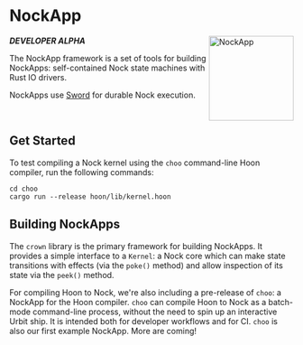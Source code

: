# NockApp

<img align="right" src="https://zorp.io/img/nockapp.png" height="150px" alt="NockApp">

***DEVELOPER ALPHA***

The NockApp framework is a set of tools for building NockApps: self-contained Nock state machines with Rust IO drivers.

NockApps use [Sword](https://github.com/zorp-corp/sword) for durable Nock execution.

<br>

## Get Started

To test compiling a Nock kernel using the `choo` command-line Hoon compiler, run the following commands:

```
cd choo
cargo run --release hoon/lib/kernel.hoon
```

## Building NockApps

The `crown` library is the primary framework for building NockApps. It provides a simple interface to a `Kernel`: a Nock core which can make state transitions with effects (via the `poke()` method) and allow inspection of its state via the `peek()` method.

For compiling Hoon to Nock, we're also including a pre-release of `choo`: a NockApp for the Hoon compiler. `choo` can compile Hoon to Nock as a batch-mode command-line process, without the need to spin up an interactive Urbit ship. It is intended both for developer workflows and for CI. `choo` is also our first example NockApp. More are coming!

